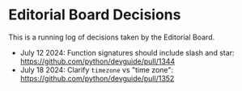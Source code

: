 # Editorial Board Decisions

This is a running log of decisions taken by the Editorial Board.

- July 12 2024: Function signatures should include slash and star: https://github.com/python/devguide/pull/1344
- July 18 2024: Clarify `timezone` vs "time zone": https://github.com/python/devguide/pull/1352

